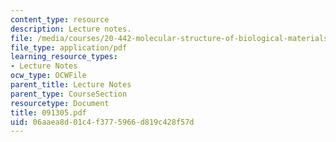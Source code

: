 ```yaml
---
content_type: resource
description: Lecture notes.
file: /media/courses/20-442-molecular-structure-of-biological-materials-be-442-fall-2005/06aaea8d01c4f3775966d819c428f57d_091305.pdf
file_type: application/pdf
learning_resource_types:
- Lecture Notes
ocw_type: OCWFile
parent_title: Lecture Notes
parent_type: CourseSection
resourcetype: Document
title: 091305.pdf
uid: 06aaea8d-01c4-f377-5966-d819c428f57d
---
```

